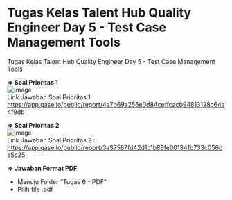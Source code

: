 # Tugas Kelas Talent Hub Quality Engineer Day 5 - Test Case Management Tools 
Tugas Kelas Talent Hub Quality Engineer Day 5 - Test Case Management Tools

**=> Soal Prioritas 1**
<br>
![image](https://github.com/tegarmuhammad3775/talent-hub_test_case_management_tools/assets/23182414/981337f0-0b35-45ff-8c58-5373cb58f77d)
<br> Link Jawaban Soal Prioritas 1 : https://app.qase.io/public/report/4a7b69a256e0d84ceffcacb94813128c64a4f9db

**=> Soal Prioritas 2**
<br>
![image](https://github.com/tegarmuhammad3775/talent-hub_test_case_management_tools/assets/23182414/5f4659b4-4bec-4161-9dc3-56a1cd337f6c)
<br> Link Jawaban Soal Prioritas 2 : https://app.qase.io/public/report/3a37587fd42d1c1b88fe001341b733c056da5c25

**=> Jawaban Format PDF**
- Menuju Folder "Tugas 6 - PDF"
- Pilih file .pdf
